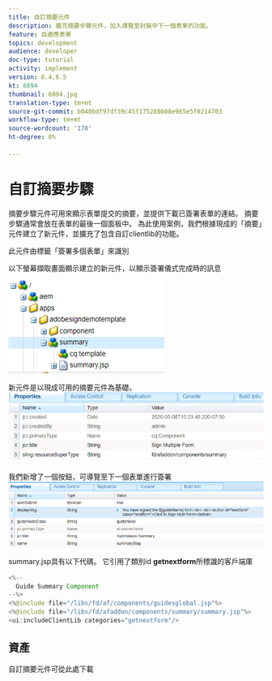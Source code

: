 ```yaml
---
title: 自訂摘要元件
description: 擴充摘要步驟元件，加入導覽至封裝中下一個表單的功能。
feature: 自適應表單
topics: development
audience: developer
doc-type: tutorial
activity: implement
version: 6.4,6.5
kt: 6894
thumbnail: 6894.jpg
translation-type: tm+mt
source-git-commit: b040bdf97df39c45f175288608e965e5f0214703
workflow-type: tm+mt
source-wordcount: '178'
ht-degree: 0%

---
```



# 自訂摘要步驟

摘要步驟元件可用來顯示表單提交的摘要，並提供下載已簽署表單的連結。 摘要步驟通常會放在表單的最後一個面板中。
為此使用案例，我們根據現成的「摘要」元件建立了新元件，並擴充了包含自訂clientlib的功能。

此元件由標籤「簽署多個表單」來識別

以下螢幕擷取畫面顯示建立的新元件，以顯示簽署儀式完成時的訊息

![摘要元件](assets/summary.PNG)

新元件是以現成可用的摘要元件為基礎。
![component-prop](assets/componentprop.PNG)

我們新增了一個按鈕，可導覽至下一個表單進行簽署
![template-code](assets/template-code.PNG)

summary.jsp具有以下代碼。 它引用了類別id **getnextform**&#x200B;所標識的客戶端庫

```java
<%--
  Guide Summary Component
--%>
<%@include file="/libs/fd/af/components/guidesglobal.jsp"%>
<%@include file="/libs/fd/afaddon/components/summary/summary.jsp"%>
<ui:includeClientLib categories="getnextform"/>
```

## 資產

自訂摘要元件可從此處下載[](assets/custom-summary-step.zip)


